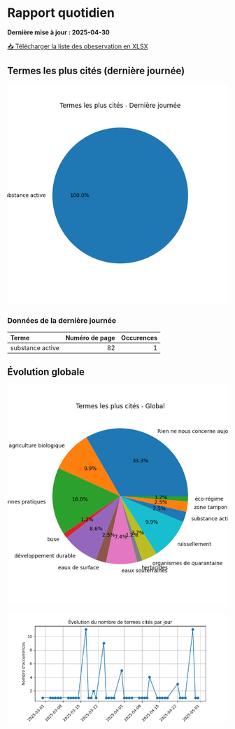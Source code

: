 # Rapport quotidien

**Dernière mise à jour : 2025-04-30**

[📥 Télécharger la liste des obeservation en XLSX](https://github.com/LlrdntCORDER/VeilleMoniteur/releases/latest/download/Data.xlsx)

## Termes les plus cités (dernière journée)

![Graphique](img/last_day_pie.png)

### Données de la dernière journée

| Terme            |   Numéro de page |   Occurences |
|:-----------------|-----------------:|-------------:|
| substance active |               82 |            1 |

## Évolution globale

![Graphique](img/global_pie.png)

![Graphique](img/evolution_line.png)

